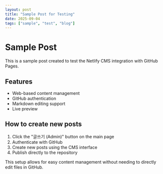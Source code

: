 ```yaml
---
layout: post
title: "Sample Post for Testing"
date: 2025-09-04
tags: ["sample", "test", "blog"]
---
```


# Sample Post

This is a sample post created to test the Netlify CMS integration with GitHub Pages.

## Features

- Web-based content management
- GitHub authentication
- Markdown editing support
- Live preview

## How to create new posts

1. Click the "글쓰기 (Admin)" button on the main page
2. Authenticate with GitHub
3. Create new posts using the CMS interface
4. Publish directly to the repository

This setup allows for easy content management without needing to directly edit files in GitHub.
